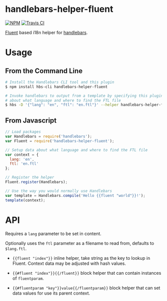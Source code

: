 # handlebars-helper-fluent

[![NPM](https://img.shields.io/npm/v/handlebars-helper-fluent)](https://www.npmjs.com/package/handlebars-helper-fluent)
[![Travis CI](https://img.shields.io/travis/com/alerque/handlebars-helper-fluent)](https://travis-ci.com/alerque/handlebars-helper-fluent)

[Fluent][fluent] based i18n helper for [handlebars][handlebars].

# Usage

## From the Command Line

```sh
# Install the Handlebars CLI tool and this plugin
$ npm install hbs-cli handlebars-helper-fluent

# Invoke handlebars to output from a template by specifying this plugin plus data
# about what language and where to find the FTL file
$ hbs -D '{"lang": "en", "ftl": "en.ftl"}' --helper handlebars-helper-fluent -s template.hbs
```

## From Javascript

```js
// Load packages
var Handlebars = require('handlebars');
var Fluent = require('handlebars-helper-fluent');

// Setup data about what language and where to find the FTL file
var context = {
  lang: 'en',
  ftl: 'en.ftl'
};

// Register the helper
Fluent.register(Handlebars);

// Use the way you would normally use Handlebars
var template = Handlebars.compile('Hello {{fluent "world"}}!');
template(context);
```

# API

Requires a `lang` parameter to be set in content.

Optionally uses the `ftl` parameter as a filename to read from, defaults to `$lang.ftl`.

* `{{fluent "index"}}` inline helper, take string as the key to lookup in Fluent. Context data may be adjusted with hash values.

* `{{#fluent "index"}}{{/fluent}}` block helper that can contain instances of `fluentparam`.

* `{{#fluentparam "key"}}value{{/fluentparam}}` block helper that can set data values for use its parent context.

  [fluent]: https://projectfluent.org/
  [handlebars]: https://handlebarsjs.com/
